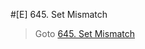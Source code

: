 #[E] 645. Set Mismatch
> Goto <a href="https://leetcode.com/problems/set-mismatch/description/">645. Set Mismatch</a>